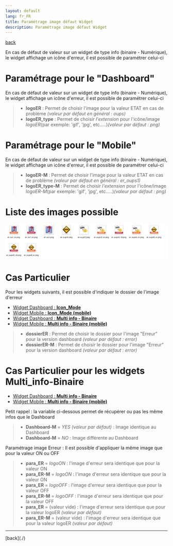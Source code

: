 ```yaml
---
layout: default
lang: fr_FR
title: Paramétrage image défaut Widget
description: Paramétrage image défaut Widget
---
```

[back](./)

En cas de défaut de valeur sur un widget de type info (binaire - Numérique), le widget affichage un icône d'erreur, il est possible de paramétrer celui-ci

# Paramétrage pour le "Dashboard"
En cas de défaut de valeur sur un widget de type info (binaire - Numérique), le widget affichage un icône d'erreur, il est possible de paramétrer celui-ci
<blockquote>
    <ul>
        <li><b>logoER</b> : Permet de choisir l'image pour la valeur ETAT en cas de problème <i>(valeur par défaut en général : oups)</i></li>
        <li><b>logoER_type</b> : Permet de choisir <i>l'extension</i> pour l'icône/image <i>logoER</i>(par exemple: 'gif', 'jpg', etc.....)<i>(valeur par défaut : png)</i></li>
    </ul>
</blockquote>

# Paramétrage pour le "Mobile"
En cas de défaut de valeur sur un widget de type info (binaire - Numérique), le widget affichage un icône d'erreur, il est possible de paramétrer celui-ci
<blockquote>
    <ul>
        <li><b>logoER-M</b> : Permet de choisir l'image pour la valeur ETAT en cas de problème <i>(valeur par défaut en général : er_oups1)</i></li>
        <li><b>logoER_type-M</b> : Permet de choisir <i>l'extension</i> pour l'icône/image <i>logoER-M</i>(par exemple: 'gif', 'jpg', etc.....)<i>(valeur par défaut : png)</i></li>
    </ul>
</blockquote>

# Liste des images possible

<p><img src="../img/visuel/error.png" alt="Error" /></p>

# Cas Particulier
Pour les widgets suivants, il est possible d'indiquer le dossier de l'image d'erreur
<ul>
    <li><a href="{{site.baseurl}}/widget/{{page.lang}}/WIDGET_d_Icon_Mode">Widget Dashboard : <b>Icon_Mode</b></a></li>
    <li><a href="{{site.baseurl}}/widget/{{page.lang}}/WIDGET_m_Icon_Mode">Widget Mobile : <b>Icon_Mode (mobile)</b></a></li>
    <li><a href="{{site.baseurl}}/widget/{{page.lang}}/WIDGET_d_Multi_info_Binaire">Widget Dashboard : <b>Multi info - Binaire</b></a></li>
    <li><a href="{{site.baseurl}}/widget/{{page.lang}}/WIDGET_m_Multi_info_Binaire">Widget Mobile : <b>Multi info - Binaire (mobile)</b></a></li>
</ul>
<blockquote>
    <ul>
        <li><b>dossierER</b> : Permet de choisir le dossier pour l'image "Erreur" pour la version dashboard <i>(valeur par défaut : error)</i></li>
        <li><b>dossierER-M</b> : Permet de choisir le dossier pour l'image "Erreur" pour la version dashboard <i>(valeur par défaut : error)</i></li>
    </ul>
</blockquote>

# Cas Particulier pour les widgets Multi_info-Binaire
<ul>
    <li><a href="{{site.baseurl}}/widget/{{page.lang}}/WIDGET_d_Multi_info_Binaire">Widget Dashboard : <b>Multi info - Binaire</b></a></li>
    <li><a href="{{site.baseurl}}/widget/{{page.lang}}/WIDGET_m_Multi_info_Binaire">Widget Mobile : <b>Multi info - Binaire (mobile)</b></a></li>
</ul>

Petit rappel : la variable ci-dessous permet de récupérer ou pas les même infos que le Dashboard
<blockquote>
    <ul>
        <li><b>Dashboard-M</b> = <i>YES (valeur par défaut)</i> : Image identique au Dashboard</li>
        <li><b>Dashboard-M</b> = <i>NO</i>  : Image différente au Dashboard</li>
    </ul>
</blockquote>

Paramétrage image Erreur : Il est possible d'appliquer la même image que pour la valeur ON ou OFF
<blockquote>
    <ul>
        <li><b>para_ER</b> = <i>logoON</i> : l'image d'erreur sera identique que pour la valeur ON</li>
        <li><b>para_ER-M</b> = <i>logoON</i> : l'image d'erreur sera identique que pour la valeur ON</li>
        <li><b>para_ER</b> = <i>logoOFF</i> : l'image d'erreur sera identique que pour la valeur OFF</li>
        <li><b>para_ER-M</b> = <i>logoOFF</i> : l'image d'erreur sera identique que pour la valeur OFF</li>
        <li><b>para_ER</b> = <i> </i> (valeur vide) : l'image d'erreur sera identique que pour la valeur logoER <i>(valeur par défaut)</i></li>
        <li><b>para_ER-M</b> = <i></i> (valeur vide) : l'image d'erreur sera identique que pour la valeur logoER <i>(valeur par défaut)</i></li>
    </ul>
</blockquote>

 <hr />
[back](./)